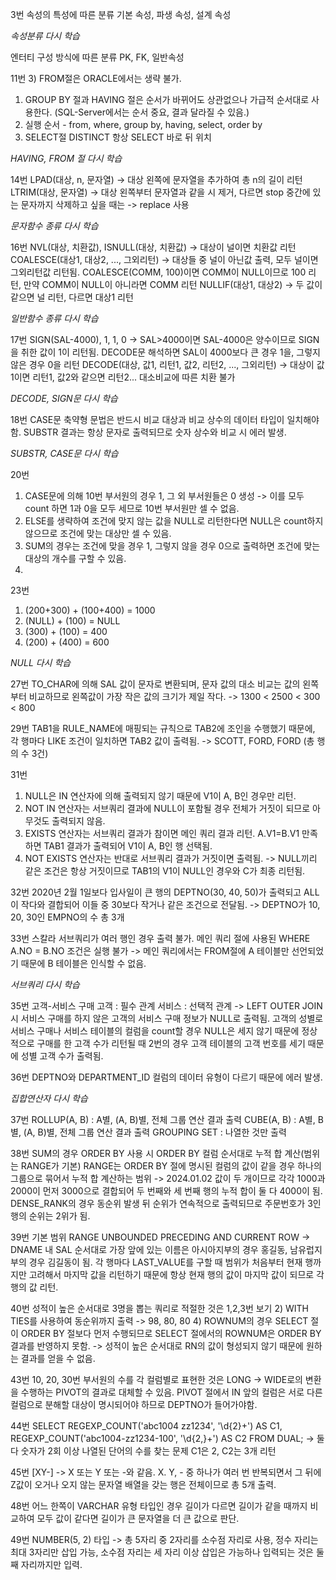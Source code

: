 3번 
속성의 특성에 따른 분류
기본 속성, 파생 속성, 설계 속성

*속성분류 다시 학습*

엔터티 구성 방식에 따른 분류
PK, FK, 일반속성

11번
3) FROM절은 ORACLE에서는 생략 불가.
1) GROUP BY 절과 HAVING 절은 순서가 바뀌어도 상관없으나 가급적 순서대로 사용한다.
	(SQL-Server에서는 순서 중요, 결과 달라질 수 있음.)
2) 실행 순서 - from, where, group by, having, select, order by
4) SELECT절 DISTINCT 항상 SELECT 바로 뒤 위치

*HAVING, FROM 절 다시 학습*

14번
LPAD(대상, n, 문자열) -> 대상 왼쪽에 문자열을 추가하여 총 n의 길이 리턴
LTRIM(대상, 문자열) -> 대상 왼쪽부터 문자열과 같을 시 제거, 다르면 stop
중간에 있는 문자까지 삭제하고 싶을 때는 -> replace 사용

*문자함수 종류 다시 학습*

16번
NVL(대상, 치환값), ISNULL(대상, 치환값) -> 대상이 널이면 치환값 리턴
COALESCE(대상1, 대상2, ..., 그외리턴) -> 대상들 중 널이 아닌값 출력, 모두 널이면 그외리턴값 리턴됨. COALESCE(COMM, 100)이면 COMM이 NULL이므로 100 리턴, 만약 COMM이 NULL이 아니라면 COMM 리턴
NULLIF(대상1, 대상2) -> 두 값이 같으면 널 리턴, 다르면 대상1 리턴

*일반함수 종류 다시 학습*

17번
SIGN(SAL-4000), 1, 1, 0 -> SAL>4000이면 SAL-4000은 양수이므로 SIGN을 취한 값이 1이 리턴됨.
DECODE문 해석하면 SAL이 4000보다 큰 경우 1을, 그렇지 않은 경우 0을 리턴
DECODE(대상, 값1, 리턴1, 값2, 리턴2, ..., 그외리턴) -> 대상이 값1이면 리턴1, 값2와 같으면 리턴2...
대소비교에 따른 치환 불가

*DECODE, SIGN문 다시 학습*

18번
CASE문 축약형 문법은 반드시 비교 대상과 비교 상수의 데이터 타입이 일치해야함.
SUBSTR 결과는 항상 문자로 출력되므로 숫자 상수와 비교 시 에러 발생.

*SUBSTR, CASE문 다시 학습*

20번
1) CASE문에 의해 10번 부서원의 경우 1, 그 외 부서원들은 0 생성 -> 이를 모두 count 하면 1과 0을 모두 세므로 10번 부서원만 셀 수 없음.
2) ELSE를 생략하여 조건에 맞지 않는 값을 NULL로 리턴한다면 NULL은 count하지 않으므로 조건에 맞는 대상만 셀 수 있음.
3) SUM의 경우는 조건에 맞을 경우 1, 그렇지 않을 경우 0으로 출력하면 조건에 맞는 대상의 개수를 구할 수 있음.
4) 

23번
1) (200+300) + (100+400) = 1000
2) (NULL) + (100) = NULL
3) (300) + (100) = 400
4) (200) + (400) = 600

*NULL 다시 학습*

27번
TO_CHAR에 의해 SAL 값이 문자로 변환되며, 문자 값의 대소 비교는 값의 왼쪽부터 비교하므로 왼쪽값이 가장 작은 값의 크기가 제일 작다.
-> 1300 < 2500 < 300 < 800

29번
TAB1을 RULE_NAME에 매핑되는 규칙으로 TAB2에 조인을 수행했기 때문에, 각 행마다 LIKE 조건이 일치하면 TAB2 값이 출력됨.
-> SCOTT, FORD, FORD (총 행의 수 3건)

31번
1) NULL은 IN 연산자에 의해 출력되지 않기 때문에 V1이 A, B인 경우만 리턴.
2) NOT IN 연산자는 서브쿼리 결과에 NULL이 포함될 경우 전체가 거짓이 되므로 아무것도 출력되지 않음.
3) EXISTS 연산자는 서브쿼리 결과가 참이면 메인 쿼리 결과 리턴.
   A.V1=B.V1 만족하면 TAB1 결과가 출력되어 V1이 A, B인 행 선택됨.
4) NOT EXISTS 연산자는 반대로 서브쿼리 결과가 거짓이면 출력됨.
   -> NULL끼리 같은 조건은 항상 거짓이므로 TAB1의 V1이 NULL인 경우와 C가 최종 리턴됨.

32번
2020년 2월 1일보다 입사일이 큰 행의 DEPTNO(30, 40, 50)가 출력되고 ALL이 작다와 결합되어 이들 중 30보다 작거나 같은 조건으로 전달됨.
-> DEPTNO가 10, 20, 30인 EMPNO의 수 총 3개

33번
스칼라 서브쿼리가 여러 행인 경우 출력 불가.
메인 쿼리 절에 사용된 WHERE A.NO = B.NO 조건은 실행 불가
-> 메인 쿼리에서는 FROM절에 A 테이블만 선언되었기 때문에 B 테이블은 인식할 수 없음.

*서브쿼리 다시 학습*

35번
고객-서비스 구매
고객 : 필수 관계
서비스 : 선택적 관계
-> LEFT OUTER JOIN 시 서비스 구매를 하지 않은 고객의 서비스 구매 정보가 NULL로 출력됨.
고객의 성별로 서비스 구매나 서비스 테이블의 컬럼을 count할 경우 NULL은 세지 않기 때문에 정상적으로 구매를 한 고객 수가 리턴될 때 2번의 경우 고객 테이블의 고객 번호를 세기 때문에 성별 고객 수가 출력됨.

36번
DEPTNO와 DEPARTMENT_ID 컬럼의 데이터 유형이 다르기 때문에 에러 발생.

*집합연산자 다시 학습*

37번
ROLLUP(A, B) : A별, (A, B)별, 전체 그룹 연산 결과 출력
CUBE(A, B) : A별, B별, (A, B)별, 전체 그룹 연산 결과 출력
GROUPING SET : 나열한 것만 출력

38번
SUM의 경우 ORDER BY 사용 시 ORDER BY 컬럼 순서대로 누적 합 계산(범위는 RANGE가 기본)
RANGE는 ORDER BY 절에 명시된 컬럼의 값이 같을 경우 하나의 그룹으로 묶어서 누적 합 계산하는 범위
-> 2024.01.02 값이 두 개이므로 각각 1000과 2000이 먼저 3000으로 결합되어 두 번째와 세 번째 행의 누적 합이 둘 다 4000이 됨.
DENSE_RANK의 경우 동순위 발생 뒤 순위가 연속적으로 출력되므로 주문번호가 3인 행의 순위는 2위가 됨.

39번
기본 범위 RANGE UNBOUNDED PRECEDING AND CURRENT ROW
-> DNAME 내 SAL 순서대로 가장 앞에 있는 이름은 아시아지부의 경우 홍길동, 남유럽지부의 경우 김길동이 됨.
각 행마다 LAST_VALUE를 구할 때 범위가 처음부터 현재 행까지만 고려해서 마지막 값을 리턴하기 때문에 항상 현재 행의 값이 마지막 값이 되므로 각 행의 값 리턴.

40번
성적이 높은 순서대로 3명을 뽑는 쿼리로 적절한 것은 1,2,3번 보기
2) WITH TIES를 사용하여 동순위까지 출력 -> 98, 80, 80
4) ROWNUM의 경우 SELECT 절이 ORDER BY 절보다 먼저 수행되므로 SELECT 절에서의 ROWNUM은 ORDER BY 결과를 반영하지 못함.
	-> 성적이 높은 순서대로 RN의 값이 형성되지 않기 때문에 원하는 결과를 얻을 수 없음.

43번
10, 20, 30번 부서원의 수를 각 컬럼별로 표현한 것은 LONG -> WIDE로의 변환을 수행하는 PIVOT의 결과로 대체할 수 있음.
PIVOT 절에서 IN 앞의 컬럼은 서로 다른 컬럼으로 분해할 대상이 명시되어야 하므로 DEPTNO가 들어가야함.

44번
SELECT REGEXP_COUNT('abc1004 zz1234', '\d{2}+') AS C1, 
	REGEXP_COUNT('abc1004-zz1234-100', '\d{2,}+') AS C2 FROM DUAL;
-> 둘 다 숫자가 2회 이상 나열된 단어의 수를 찾는 문제
C1은 2, C2는 3개 리턴

45번
[XY-] -> X 또는 Y 또는 -와 같음.
X. Y, - 중 하나가 여러 번 반복되면서 그 뒤에 Z값이 오거나 오지 않는 문자열 배열을 갖는 행은 전체이므로 총 5개 출력.

48번
어느 한쪽이 VARCHAR 유형 타입인 경우 길이가 다르면 길이가 같을 때까지 비교하여 모두 값이 같다면 길이가 큰 문자열을 더 큰 값으로 판단.

49번
NUMBER(5, 2) 타입 -> 총 5자리 중 2자리를 소수점 자리로 사용, 정수 자리는 최대 3자리만 삽입 가능, 소수점 자리는 세 자리 이상 삽입은 가능하나 입력되는 것은 둘째 자리까지만 입력.
